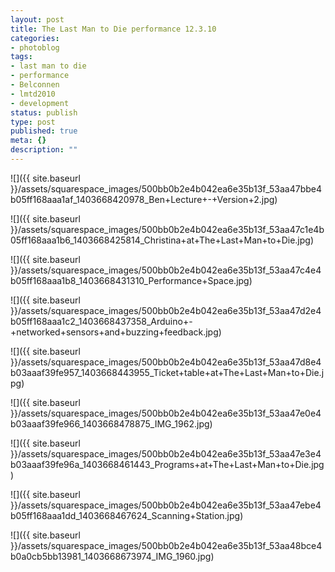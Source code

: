 ```yaml
---
layout: post
title: The Last Man to Die performance 12.3.10
categories:
- photoblog
tags:
- last man to die
- performance
- Belconnen
- lmtd2010
- development
status: publish
type: post
published: true
meta: {}
description: ""
---
```


![]({{ site.baseurl }}/assets/squarespace_images/500bb0b2e4b042ea6e35b13f_53aa47bbe4b05ff168aaa1af_1403668420978_Ben+Lecture+-+Version+2.jpg)

![]({{ site.baseurl }}/assets/squarespace_images/500bb0b2e4b042ea6e35b13f_53aa47c1e4b05ff168aaa1b6_1403668425814_Christina+at+The+Last+Man+to+Die.jpg)

![]({{ site.baseurl }}/assets/squarespace_images/500bb0b2e4b042ea6e35b13f_53aa47c4e4b05ff168aaa1b8_1403668431310_Performance+Space.jpg)

![]({{ site.baseurl }}/assets/squarespace_images/500bb0b2e4b042ea6e35b13f_53aa47d2e4b05ff168aaa1c2_1403668437358_Arduino+-+networked+sensors+and+buzzing+feedback.jpg)

![]({{ site.baseurl }}/assets/squarespace_images/500bb0b2e4b042ea6e35b13f_53aa47d8e4b03aaaf39fe957_1403668443955_Ticket+table+at+The+Last+Man+to+Die.jpg)

![]({{ site.baseurl }}/assets/squarespace_images/500bb0b2e4b042ea6e35b13f_53aa47e0e4b03aaaf39fe966_1403668478875_IMG_1962.jpg)

![]({{ site.baseurl }}/assets/squarespace_images/500bb0b2e4b042ea6e35b13f_53aa47e3e4b03aaaf39fe96a_1403668461443_Programs+at+The+Last+Man+to+Die.jpg)

![]({{ site.baseurl }}/assets/squarespace_images/500bb0b2e4b042ea6e35b13f_53aa47ebe4b05ff168aaa1dd_1403668467624_Scanning+Station.jpg)

![]({{ site.baseurl }}/assets/squarespace_images/500bb0b2e4b042ea6e35b13f_53aa48bce4b0a0cb5bb13981_1403668673974_IMG_1960.jpg)
